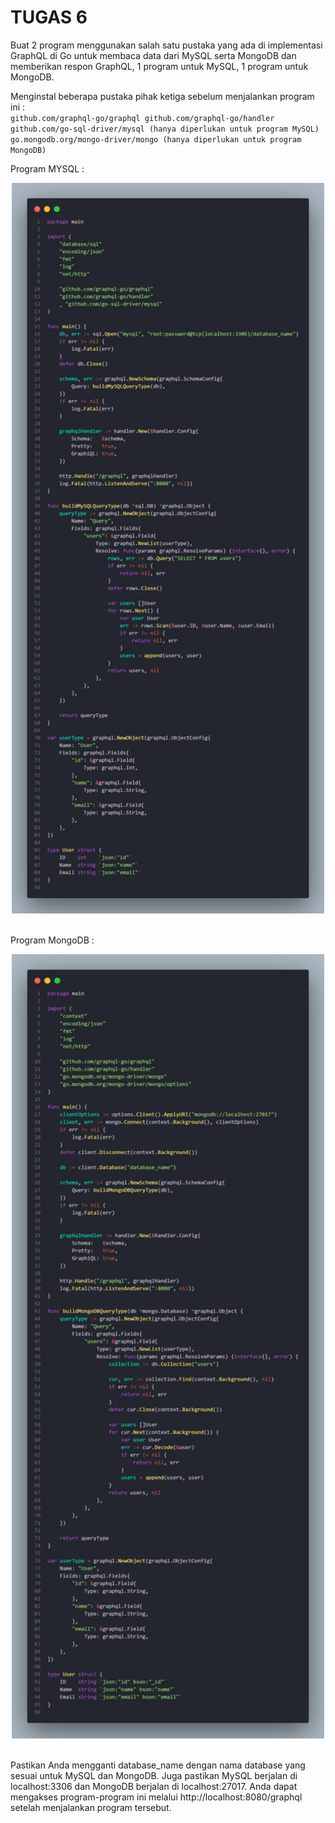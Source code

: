 # TUGAS 6
Buat 2 program menggunakan salah satu pustaka yang ada di implementasi GraphQL di Go untuk membaca data dari MySQL serta MongoDB dan memberikan respon GraphQL, 1 program untuk MySQL, 1 program untuk MongoDB.

Menginstal beberapa pustaka pihak ketiga sebelum menjalankan program ini : <br>
`github.com/graphql-go/graphql
github.com/graphql-go/handler
github.com/go-sql-driver/mysql (hanya diperlukan untuk program MySQL) 
go.mongodb.org/mongo-driver/mongo (hanya diperlukan untuk program MongoDB)
`

Program MYSQL : 
<div align="center"><img src="gambar/latihan/tg1.png" width="500px"></div><br>


Program MongoDB : 
<div align="center"><img src="gambar/latihan/tg2.png" width="500px"></div><br>

Pastikan Anda mengganti database_name dengan nama database yang sesuai untuk MySQL dan MongoDB. Juga pastikan MySQL berjalan di localhost:3306 dan MongoDB berjalan di localhost:27017. Anda dapat mengakses program-program ini melalui http://localhost:8080/graphql setelah menjalankan program tersebut.
